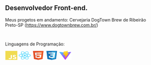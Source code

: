 ## Desenvolvedor Front-end.

Meus progetos em andamento: Cervejaria DogTown Brew de Ribeirão Preto-SP  (https://www.dogtownbrew.com.br/)




<div style="display: inline_block"><br>
  <p>Linguagens de Programação: </p>
  <img align="center" alt="LuizMura-Js" height="30" width="40" src="https://raw.githubusercontent.com/devicons/devicon/master/icons/javascript/javascript-plain.svg">
  <img align="center" alt="LuizMura-React" height="30" width="40" src="https://raw.githubusercontent.com/devicons/devicon/master/icons/react/react-original.svg">
  <img align="center" alt="LuizMura-HTML" height="30" width="40" src="https://raw.githubusercontent.com/devicons/devicon/master/icons/html5/html5-original.svg">
  <img align="center" alt="LuizMura-CSS" height="30" width="40" src="https://raw.githubusercontent.com/devicons/devicon/master/icons/css3/css3-original.svg">
  <img align="center" alt="LuizMura-Vite" height="30" width="40" src="https://github.com/devicons/devicon/blob/master/icons/vitejs/vitejs-original.svg">
  
</div>

